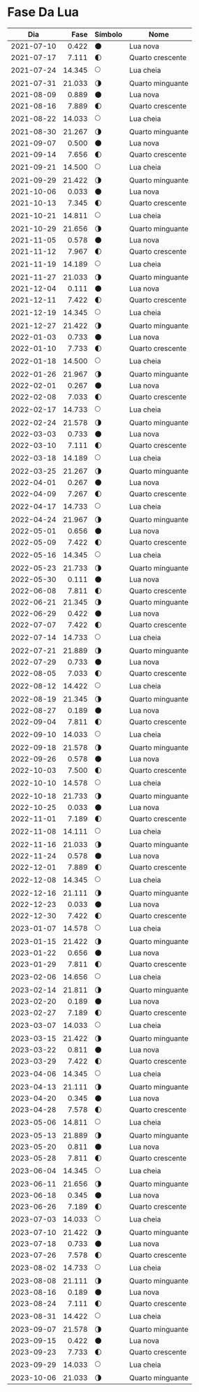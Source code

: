 # Fase Da Lua

Dia        | Fase   | Símbolo | Nome
-----------|-------:|---|---
2021-07-10 |  0.422 | 🌑 | Lua nova
2021-07-17 |  7.111 | 🌓 | Quarto crescente
2021-07-24 | 14.345 | 🌕 | Lua cheia
2021-07-31 | 21.033 | 🌗 | Quarto minguante
2021-08-09 |  0.889 | 🌑 | Lua nova
2021-08-16 |  7.889 | 🌓 | Quarto crescente
2021-08-22 | 14.033 | 🌕 | Lua cheia
2021-08-30 | 21.267 | 🌗 | Quarto minguante
2021-09-07 |  0.500 | 🌑 | Lua nova
2021-09-14 |  7.656 | 🌓 | Quarto crescente
2021-09-21 | 14.500 | 🌕 | Lua cheia
2021-09-29 | 21.422 | 🌗 | Quarto minguante
2021-10-06 |  0.033 | 🌑 | Lua nova
2021-10-13 |  7.345 | 🌓 | Quarto crescente
2021-10-21 | 14.811 | 🌕 | Lua cheia
2021-10-29 | 21.656 | 🌗 | Quarto minguante
2021-11-05 |  0.578 | 🌑 | Lua nova
2021-11-12 |  7.967 | 🌓 | Quarto crescente
2021-11-19 | 14.189 | 🌕 | Lua cheia
2021-11-27 | 21.033 | 🌗 | Quarto minguante
2021-12-04 |  0.111 | 🌑 | Lua nova
2021-12-11 |  7.422 | 🌓 | Quarto crescente
2021-12-19 | 14.345 | 🌕 | Lua cheia
2021-12-27 | 21.422 | 🌗 | Quarto minguante
2022-01-03 |  0.733 | 🌑 | Lua nova
2022-01-10 |  7.733 | 🌓 | Quarto crescente
2022-01-18 | 14.500 | 🌕 | Lua cheia
2022-01-26 | 21.967 | 🌗 | Quarto minguante
2022-02-01 |  0.267 | 🌑 | Lua nova
2022-02-08 |  7.033 | 🌓 | Quarto crescente
2022-02-17 | 14.733 | 🌕 | Lua cheia
2022-02-24 | 21.578 | 🌗 | Quarto minguante
2022-03-03 |  0.733 | 🌑 | Lua nova
2022-03-10 |  7.111 | 🌓 | Quarto crescente
2022-03-18 | 14.189 | 🌕 | Lua cheia
2022-03-25 | 21.267 | 🌗 | Quarto minguante
2022-04-01 |  0.267 | 🌑 | Lua nova
2022-04-09 |  7.267 | 🌓 | Quarto crescente
2022-04-17 | 14.733 | 🌕 | Lua cheia
2022-04-24 | 21.967 | 🌗 | Quarto minguante
2022-05-01 |  0.656 | 🌑 | Lua nova
2022-05-09 |  7.422 | 🌓 | Quarto crescente
2022-05-16 | 14.345 | 🌕 | Lua cheia
2022-05-23 | 21.733 | 🌗 | Quarto minguante
2022-05-30 |  0.111 | 🌑 | Lua nova
2022-06-08 |  7.811 | 🌓 | Quarto crescente
2022-06-21 | 21.345 | 🌗 | Quarto minguante
2022-06-29 |  0.422 | 🌑 | Lua nova
2022-07-07 |  7.422 | 🌓 | Quarto crescente
2022-07-14 | 14.733 | 🌕 | Lua cheia
2022-07-21 | 21.889 | 🌗 | Quarto minguante
2022-07-29 |  0.733 | 🌑 | Lua nova
2022-08-05 |  7.033 | 🌓 | Quarto crescente
2022-08-12 | 14.422 | 🌕 | Lua cheia
2022-08-19 | 21.345 | 🌗 | Quarto minguante
2022-08-27 |  0.189 | 🌑 | Lua nova
2022-09-04 |  7.811 | 🌓 | Quarto crescente
2022-09-10 | 14.033 | 🌕 | Lua cheia
2022-09-18 | 21.578 | 🌗 | Quarto minguante
2022-09-26 |  0.578 | 🌑 | Lua nova
2022-10-03 |  7.500 | 🌓 | Quarto crescente
2022-10-10 | 14.578 | 🌕 | Lua cheia
2022-10-18 | 21.733 | 🌗 | Quarto minguante
2022-10-25 |  0.033 | 🌑 | Lua nova
2022-11-01 |  7.189 | 🌓 | Quarto crescente
2022-11-08 | 14.111 | 🌕 | Lua cheia
2022-11-16 | 21.033 | 🌗 | Quarto minguante
2022-11-24 |  0.578 | 🌑 | Lua nova
2022-12-01 |  7.889 | 🌓 | Quarto crescente
2022-12-08 | 14.345 | 🌕 | Lua cheia
2022-12-16 | 21.111 | 🌗 | Quarto minguante
2022-12-23 |  0.033 | 🌑 | Lua nova
2022-12-30 |  7.422 | 🌓 | Quarto crescente
2023-01-07 | 14.578 | 🌕 | Lua cheia
2023-01-15 | 21.422 | 🌗 | Quarto minguante
2023-01-22 |  0.656 | 🌑 | Lua nova
2023-01-29 |  7.811 | 🌓 | Quarto crescente
2023-02-06 | 14.656 | 🌕 | Lua cheia
2023-02-14 | 21.811 | 🌗 | Quarto minguante
2023-02-20 |  0.189 | 🌑 | Lua nova
2023-02-27 |  7.189 | 🌓 | Quarto crescente
2023-03-07 | 14.033 | 🌕 | Lua cheia
2023-03-15 | 21.422 | 🌗 | Quarto minguante
2023-03-22 |  0.811 | 🌑 | Lua nova
2023-03-29 |  7.422 | 🌓 | Quarto crescente
2023-04-06 | 14.345 | 🌕 | Lua cheia
2023-04-13 | 21.111 | 🌗 | Quarto minguante
2023-04-20 |  0.345 | 🌑 | Lua nova
2023-04-28 |  7.578 | 🌓 | Quarto crescente
2023-05-06 | 14.811 | 🌕 | Lua cheia
2023-05-13 | 21.889 | 🌗 | Quarto minguante
2023-05-20 |  0.811 | 🌑 | Lua nova
2023-05-28 |  7.811 | 🌓 | Quarto crescente
2023-06-04 | 14.345 | 🌕 | Lua cheia
2023-06-11 | 21.656 | 🌗 | Quarto minguante
2023-06-18 |  0.345 | 🌑 | Lua nova
2023-06-26 |  7.189 | 🌓 | Quarto crescente
2023-07-03 | 14.033 | 🌕 | Lua cheia
2023-07-10 | 21.422 | 🌗 | Quarto minguante
2023-07-18 |  0.733 | 🌑 | Lua nova
2023-07-26 |  7.578 | 🌓 | Quarto crescente
2023-08-02 | 14.733 | 🌕 | Lua cheia
2023-08-08 | 21.111 | 🌗 | Quarto minguante
2023-08-16 |  0.189 | 🌑 | Lua nova
2023-08-24 |  7.111 | 🌓 | Quarto crescente
2023-08-31 | 14.422 | 🌕 | Lua cheia
2023-09-07 | 21.578 | 🌗 | Quarto minguante
2023-09-15 |  0.422 | 🌑 | Lua nova
2023-09-23 |  7.733 | 🌓 | Quarto crescente
2023-09-29 | 14.033 | 🌕 | Lua cheia
2023-10-06 | 21.033 | 🌗 | Quarto minguante
